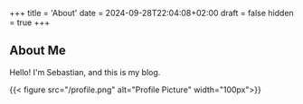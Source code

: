 +++
title = 'About'
date = 2024-09-28T22:04:08+02:00
draft = false
hidden = true
+++

## About Me
Hello! I'm Sebastian, and this is my blog.

{{< figure src="/profile.png" alt="Profile Picture" width="100px">}}
